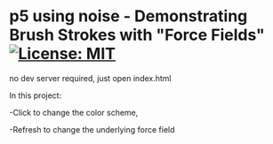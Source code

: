 # p5 using noise  - Demonstrating Brush Strokes with "Force Fields" [![License: MIT](https://img.shields.io/badge/License-MIT-yellow.svg)](https://opensource.org/licenses/MIT)


no dev server required, just open index.html

In this project:

-Click to change the color scheme,

-Refresh to change the underlying force field
